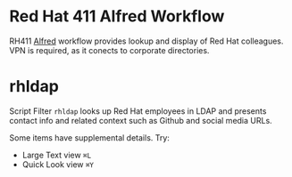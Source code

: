 # Red Hat 411 Alfred Workflow

RH411 [Alfred](https://www.alfredapp.com/) workflow provides lookup and display of Red Hat colleagues. VPN is required, as it conects to corporate directories.

# rhldap

Script Filter `rhldap` looks up Red Hat employees in LDAP and presents contact info and related context such as Github and social media URLs.

Some items have supplemental details. Try:

* Large Text view `⌘L`
* Quick Look view `⌘Y`
